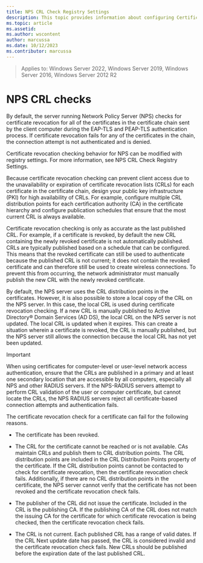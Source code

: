 ```yaml
---
title: NPS CRL Check Registry Settings
description: This topic provides information about configuring Certificate Revocation List settings for EAP-TLS authentication on a Network Policy Server.
ms.topic: article
ms.assetid: 
ms.author: wscontent
author: marcussa
ms.date: 10/12/2023
ms.contributor: marcussa
---
```


>Applies to: Windows Server 2022, Windows Server 2019, Windows Server 2016, Windows Server 2012 R2

# NPS CRL checks  

By default, the server running Network Policy Server (NPS) checks for certificate revocation for all of the certificates in the certificate chain sent by the client computer during the EAP-TLS and PEAP-TLS authentication process. If certificate revocation fails for any of the certificates in the chain, the connection attempt is not authenticated and is denied.

Certificate revocation checking behavior for NPS can be modified with registry settings. For more information, see NPS CRL Check Registry Settings.

Because certificate revocation checking can prevent client access due to the unavailability or expiration of certificate revocation lists (CRLs) for each certificate in the certificate chain, design your public key infrastructure (PKI) for high availability of CRLs. For example, configure multiple CRL distribution points for each certification authority (CA) in the certificate hierarchy and configure publication schedules that ensure that the most current CRL is always available.

Certificate revocation checking is only as accurate as the last published CRL. For example, if a certificate is revoked, by default the new CRL containing the newly revoked certificate is not automatically published. CRLs are typically published based on a schedule that can be configured. This means that the revoked certificate can still be used to authenticate because the published CRL is not current; it does not contain the revoked certificate and can therefore still be used to create wireless connections. To prevent this from occurring, the network administrator must manually publish the new CRL with the newly revoked certificate.

By default, the NPS server uses the CRL distribution points in the certificates. However, it is also possible to store a local copy of the CRL on the NPS server. In this case, the local CRL is used during certificate revocation checking. If a new CRL is manually published to Active Directory® Domain Services (AD DS), the local CRL on the NPS server is not updated. The local CRL is updated when it expires. This can create a situation wherein a certificate is revoked, the CRL is manually published, but the NPS server still allows the connection because the local CRL has not yet been updated.

> [!Important]
> When using certificates for computer-level or user-level network access authentication, ensure that the CRLs are published in a primary and at least one secondary location that are accessible by all computers, especially all NPS and other RADIUS servers. If the NPS-RADIUS servers attempt to perform CRL validation of the user or computer certificate, but cannot locate the CRLs, the NPS RADIUS servers reject all certificate-based connection attempts and authentication fails.

The certificate revocation check for a certificate can fail for the following reasons.

- The certificate has been revoked.  
  
- The CRL for the certificate cannot be reached or is not available.
  CAs maintain CRLs and publish them to CRL distribution points. The CRL distribution points are included in the CRL Distribution Points property of the certificate. If the CRL distribution points cannot be contacted to check for certificate revocation, then the certificate revocation check fails.
  Additionally, if there are no CRL distribution points in the certificate, the NPS server cannot verify that the certificate has not been revoked and the certificate revocation check fails.

- The publisher of the CRL did not issue the certificate.
  Included in the CRL is the publishing CA. If the publishing CA of the CRL does not match the issuing CA for the certificate for which certificate revocation is being checked, then the certificate revocation check fails.

- The CRL is not current.
  Each published CRL has a range of valid dates. If the CRL Next update date has passed, the CRL is considered invalid and the certificate revocation check fails. New CRLs should be published before the expiration date of the last published CRL.
